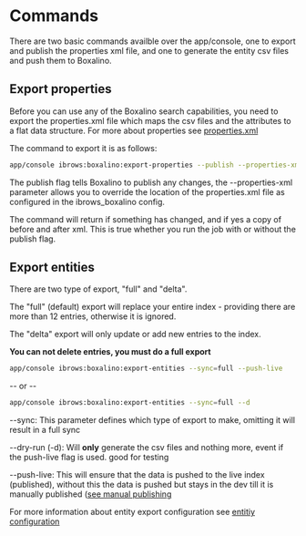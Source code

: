 Commands
========

There are two basic commands availble over the app/console, one to export and publish the properties xml file, and one 
to generate the entity csv files and push them to Boxalino.

Export properties
-----------------

Before you can use any of the Boxalino search capabilities, you need to export the properties.xml file which maps the 
csv files and the attributes to a flat data structure. For more about properties see [properties.xml][1]

The command to export it is as follows:

``` bash
app/console ibrows:boxalino:export-properties --publish --properties-xml=/app/config/properties.xml
```


The publish flag tells Boxalino to publish any changes, the --properties-xml parameter allows you to override the location
of the properties.xml file as configured in the ibrows_boxalino config.

The command will return if something has changed, and if yes a copy of before and after xml. This is true whether you run
the job with or without the publish flag.

Export entities
---------------

There are two type of export, "full" and "delta". 

The "full" (default) export will replace your entire index - providing there are more than 12 entries, otherwise it is ignored.

The "delta" export will only update or add new entries to the index.

**You can not delete entries, you must do a full export**

``` bash
app/console ibrows:boxalino:export-entities --sync=full --push-live
```

-- or --  


``` bash
app/console ibrows:boxalino:export-entities --sync=full --d
```

--sync: This parameter defines which type of export to make, omitting it will result in a full sync

--dry-run (-d): Will **only** generate the csv files and nothing more, event if the push-live flag is used. good for testing

--push-live: This will ensure that the data is pushed to the live index (published), without this the data is pushed but 
stays in the dev till it is manually published ([see manual publishing][2]

For more information about entity export configuration see [entitiy configuration][3]



[1]: https://ibrows.codebasehq.com/projects/ibrowsch/repositories/ibrowsboxalinobundle/blob/master/Resources/doc/properties_xml.md
[2]: https://ibrows.codebasehq.com/projects/ibrowsch/repositories/ibrowsboxalinobundle/blob/master/Resources/doc/manual_publish.md
[3]: https://ibrows.codebasehq.com/projects/ibrowsch/repositories/ibrowsboxalinobundle/blob/master/Resources/doc/entity_configuration.md

